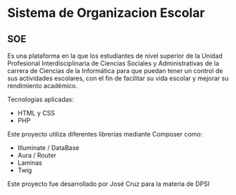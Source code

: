 # Sistema de Organizacion Escolar
## SOE
Es una plataforma en la que los estudiantes de nivel superior de la Unidad Profesional Interdisciplinaria de Ciencias Sociales y Administrativas de la carrera de Ciencias de la Informática para que puedan tener un control de sus actividades escolares, con el fin de facilitar su vida escolar y mejorar su rendimiento académico. 

Tecnologías aplicadas:
- HTML y CSS
- PHP

Este proyecto utiliza diferentes librerias mediante Composer como:
- Illuminate / DataBase
- Aura / Router
- Laminas
- Twig

Este proyecto fue desarrollado por José Cruz para la materia de DPSI
